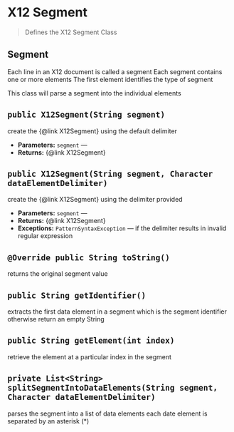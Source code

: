 # X12 Segment

> Defines the X12 Segment Class

## Segment

Each line in an X12 document is called a segment Each segment contains one or more elements The first element identifies the type of segment

This class will parse a segment into the individual elements

## `public X12Segment(String segment)`

create the {@link X12Segment} using the default delimiter

 * **Parameters:** `segment` — 
 * **Returns:** {@link X12Segment}

## `public X12Segment(String segment, Character dataElementDelimiter)`

create the {@link X12Segment} using the delimiter provided

 * **Parameters:** `segment` — 
 * **Returns:** {@link X12Segment}
 * **Exceptions:** `PatternSyntaxException` — if the delimiter results in invalid regular expression

## `@Override public String toString()`

returns the original segment value

## `public String getIdentifier()`

extracts the first data element in a segment which is the segment identifier otherwise return an empty String

## `public String getElement(int index)`

retrieve the element at a particular index in the segment

## `private List<String> splitSegmentIntoDataElements(String segment, Character dataElementDelimiter)`

parses the segment into a list of data elements each date element is separated by an asterisk (*)
